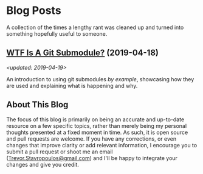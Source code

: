 # Blog Posts

A collection of the times a lengthy rant was cleaned up and turned into something hopefully useful to someone.

## [WTF Is A Git Submodule?](git_submodules.md) (2019-04-18)

_\<updated: 2019-04-19\>_

An introduction to using git submodules *by example*, showcasing how they are used and explaining what is happening and why.

## About This Blog

The focus of this blog is primarily on being an accurate and up-to-date resource on a few specific topics, rather than merely being my personal thoughts presented at a fixed moment in time.  As such, it is open source and pull requests are welcome.  If you have any corrections, or even changes that improve clarity or add relevant information, I encourage you to submit a pull request or shoot me an email (Trevor.Stavropoulos@gmail.com) and I'll be happy to integrate your changes and give you credit.